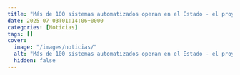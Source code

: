 ```yaml
---
title: "Más de 100 sistemas automatizados operan en el Estado - el proyecto chileno que audita algoritmos operados con IA"
date: 2025-07-03T01:14:06+0000
categories: [Noticias]
tags: []
cover:
  image: "/images/noticias/"
  alt: "Más de 100 sistemas automatizados operan en el Estado - el proyecto chileno que audita algoritmos operados con IA"
  hidden: false
---
```



